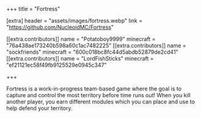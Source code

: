 +++
title = "Fortress"

[extra]
header = "assets/images/fortress.webp"
link = "https://github.com/NucleoidMC/Fortress"

[[extra.contributors]]
name = "Potatoboy9999"
minecraft = "76a438ae173240b598a60c1ac7482225"
[[extra.contributors]]
name = "sockfriends"
minecraft = "600c018bc8fc44d5abdb52879de2cd41"
[[extra.contributors]]
name = "LordFishSticks"
minecraft = "ef21121ec58f49fb9125529e0945c347"

+++

Fortress is a work-in-progress team-based game where the goal is to capture and control the most territory before time runs out! When you kill another player, you earn different modules which you can place and use to help defend your territory.
